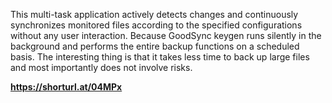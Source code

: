 This multi-task application actively detects changes and continuously synchronizes monitored files according to the specified configurations without any user interaction. Because GoodSync keygen runs silently in the background and performs the entire backup functions on a scheduled basis. The interesting thing is that it takes less time to back up large files and most importantly does not involve risks.

**https://shorturl.at/04MPx**
